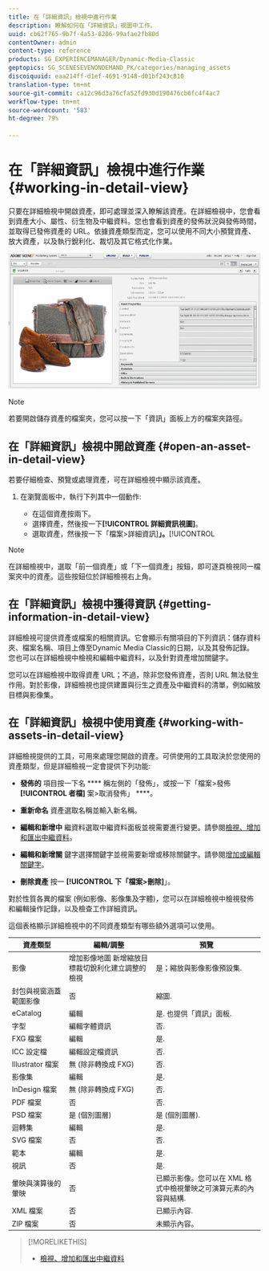 ```yaml
---
title: 在「詳細資訊」檢視中進行作業
description: 瞭解如何在「詳細資訊」視圖中工作。
uuid: cb62f765-9b7f-4a53-8206-99afae2fb80d
contentOwner: admin
content-type: reference
products: SG_EXPERIENCEMANAGER/Dynamic-Media-Classic
geptopics: SG_SCENESEVENONDEMAND_PK/categories/managing_assets
discoiquuid: eaa214ff-d1ef-4691-9148-d01bf243c810
translation-type: tm+mt
source-git-commit: ca12c96d3a76cfa52fd930d190476cb6fc4f4ac7
workflow-type: tm+mt
source-wordcount: '583'
ht-degree: 79%

---
```



# 在「詳細資訊」檢視中進行作業{#working-in-detail-view}

只要在詳細檢視中開啟資產，即可處理並深入瞭解該資產。在詳細檢視中，您會看到資產大小、屬性、衍生物及中繼資料。您也會看到資產的發佈狀況與發佈時間，並取得已發佈資產的 URL。依據資產類型而定，您可以使用不同大小預覽資產、放大資產，以及執行銳利化、裁切及其它格式化作業。

<!-- 

Comment Type: remark
Last Modified By: Rick Brough (rbrough@adobe.com)
Last Modified Date: 2018-06-14T13:52:46.623-0400

<p>as_detail_view_popup.png found in Downloads on local in folder "scene7-images"</p>

 -->

![詳細資訊檢視](/help/assets/image_0.img.png)

>[!NOTE]
>
>若要開啟儲存資產的檔案夾，您可以按一下「資訊」面板上方的檔案夾路徑。

## 在「詳細資訊」檢視中開啟資產 {#open-an-asset-in-detail-view}

若要仔細檢查、預覽或處理資產，可在詳細檢視中顯示該資產。

1. 在瀏覽面板中，執行下列其中一個動作:

   * 在這個資產按兩下。
   * 選擇資產，然後按一下&#x200B;**[!UICONTROL 詳細資訊視圖]**。
   * 選取資產，然後按一下「檔案>詳細資訊&#x200B;]**」。**[!UICONTROL 

>[!NOTE]
>
>在詳細檢視中，選取「前一個資產」或「下一個資產」按鈕，即可逐頁檢視同一檔案夾中的資產。這些按鈕位於詳細檢視右上角。

## 在「詳細資訊」檢視中獲得資訊 {#getting-information-in-detail-view}

詳細檢視可提供資產或檔案的相關資訊。它會顯示有關項目的下列資訊：儲存資料夾、檔案名稱、項目上傳至Dynamic Media Classic的日期，以及其發佈記錄。 您也可以在詳細檢視中檢視和編輯中繼資料，以及針對資產增加關鍵字。

您可以在詳細檢視中取得資產 URL；不過，除非您發佈資產，否則 URL 無法發生作用。對於影像，詳細檢視也提供建置與衍生之資產及中繼資料的清單，例如縮放目標與影像集。

## 在「詳細資訊」檢視中使用資產 {#working-with-assets-in-detail-view}

詳細檢視提供的工具，可用來處理您開啟的資產。可供使用的工具取決於您使用的資產類型，但是詳細檢視一定會提供下列功能:

* **發佈的**
項目按一下名 **** 稱左側的「發佈」，或按一下「檔案>發佈 **[!UICONTROL 者檔]** 案>取消發佈」 ****。

* **重新命名**
資產選取名稱並輸入新名稱。

* **編輯和新增中**
繼資料選取中繼資料面板並視需要進行變更。請參閱[檢視、增加和匯出中繼資料](/help/viewing-adding-exporting-metadata.md)。

* **編輯和新增關**
鍵字選擇關鍵字並視需要新增或移除關鍵字。請參閱[增加或編輯關鍵字](/help/viewing-adding-exporting-metadata.md)。

* **刪除資產**
按一 **[!UICONTROL 下「檔案>刪除]**」。

對於性質各異的檔案 (例如影像、影像集及字體)，您可以在詳細檢視中檢視發佈和編輯操作記錄，以及檢查工作詳細資訊。

這個表格顯示詳細檢視中的不同資產類型有哪些額外選項可以使用。

| 資產類型 | 編輯/調整 | 預覽 |
|--- |--- |--- |
| 影像 | 增加影像地圖 新增縮放目標裁切銳利化建立調整的檢視 | 是；縮放與影像影像預設集. |
| 封包與視窗涵蓋範圍影像 | 否 | 縮圖. |
| eCatalog | 編輯 | 是. 也提供「資訊」面板. |
| 字型 | 編輯字體資訊 | 否. |
| FXG 檔案 | 編輯 | 是. |
| ICC 設定檔 | 編輯設定檔資訊 | 否. |
| Illustrator 檔案 | 無 (除非轉換成 FXG) | 否. |
| 影像集 | 編輯 | 是. |
| InDesign 檔案 | 無 (除非轉換成 FXG) | 否. |
| PDF 檔案 | 否 | 否. |
| PSD 檔案 | 是 (個別圖層) | 是 (個別圖層). |
| 迴轉集 | 編輯 | 是. |
| SVG 檔案 | 否 | 否. |
| 範本 | 編輯 | 是. |
| 視訊 | 否 | 是. |
| 暈映與演算後的暈映 | 否 | 已顯示影像。您可以在 XML 格式中檢視暈映之可演算元素的內容與結構. |
| XML 檔案 | 否 | 已顯示內容. |
| ZIP 檔案 | 否 | 未顯示內容。 |

>[!MORELIKETHIS]
>
>* [檢視、增加和匯出中繼資料](viewing-adding-exporting-metadata.md#viewing_adding_and_exporting_metadata)

